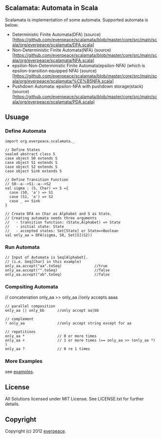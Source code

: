 Scalamata: Automata in Scala
----------------------------
Scalamata is implementation of some automata. Supported automata is below:

* Deterministic Finite Automata(DFA) (source)[https://github.com/everpeace/scalamata/blob/master/core/src/main/scala/org/everpeace/scalamata/DFA.scala]
* Non-Deterministic Finite Automata(NFA) (source)[https://github.com/everpeace/scalamata/blob/master/core/src/main/scala/org/everpeace/scalamata/NFA.scala]
* epsilon-Non-Deterministic Finite Automata(epsilon-NFA) (which is epsilon-transition equipped NFA) (source)[https://github.com/everpeace/scalamata/blob/master/core/src/main/scala/org/everpeace/scalamata/%CE%B5NFA.scala]
* Pushdown Automata: epsilon-NFA with pushdown storage(stack) (source)[https://github.com/everpeace/scalamata/blob/master/core/src/main/scala/org/everpeace/scalamata/PDA.scala]

Usuage
-------
### Define Automata

    import org.everpeace.scalamata._

    // Define States
    sealed abstract class S
    case object S0 extends S
    case object S1 extends S
    case object S2 extends S
    case object Sink extends S

    // Define Transition Function
    // S0--a-->S1--a-->S2
    val sigma : (S, Char) => S ={
      case (S0, 'a') => S1
      case (S1, 'a') => S2
      case _ => Sink
    }

    // Create DFA on Char as Alphabet and S as State.
    // Creating automata needs three arguments
    //   - transition function: (State,Alphabet) => State
    //   - initial state: State
    //   - accepted states: Set[State] or State=>Boolean
    val only_aa = DFA(sigma, S0, Set[S](S2))

### Run Automata

    // Input of Automata is Seq[Alphabet].
    // (i.e. Seq[Char] in this example)
    only_aa.accept("aa".toSeq)               //true
    only_aa.accept("".toSeq)                 //false
    only_aa.accept("ab".toSeq)               //false

### Compsiting Automata
  // concatenation
    only_aa >> only_aa      //only accepts aaaa

    // parallel composition
    only_aa || only_bb      //only accept aa|bb

    // complement
    ! only_aa               //only accept string except for aa

    // repetitions
    only_aa *               // 0 or more times
    only_aa +               // 1 or more times (== only_aa >> (only_aa *) )
    only_aa ?               // 0 re 1 times

### More Examples

see [examples](https://github.com/everpeace/scalamata/tree/master/examples/src/main/scala/org/everpeace/scalamata).

License
--------

All Solutions licensed under MIT License. See LICENSE.txt for further details.


Copyright
---------
Copyright (c) 2012 [everpeace](http://twitter.com/everpeace).


